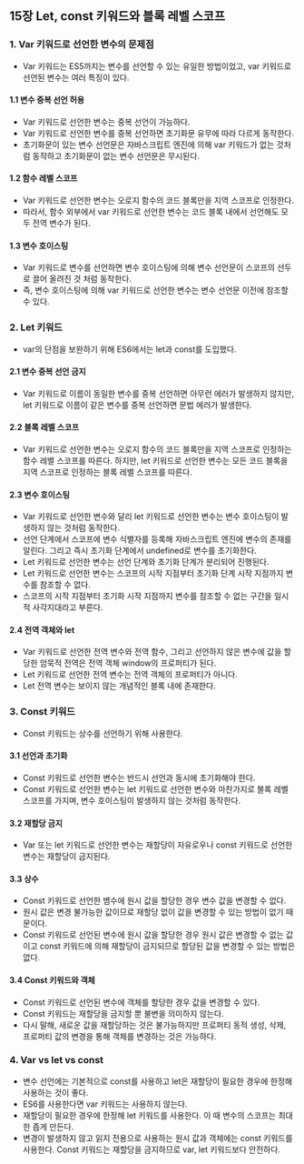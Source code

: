 ## 15장 Let, const 키워드와 블록 레벨 스코프
### 1. Var 키워드로 선언한 변수의 문제점
- Var 키워드는 ES5까지는 변수를 선언할 수 있는 유일한 방법이었고, var 키워드로 선언된 변수는 여러 특징이 있다.

#### 1.1 변수 중복 선언 허용
- Var 키워드로 선언한 변수는 중복 선언이 가능하다.
- Var 키워드로 선언한 변수를 중복 선언하면 초기화문 유무에 따라 다르게 동작한다.
- 초기화문이 있는 변수 선언문은 자바스크립트 엔진에 의해 var 키워드가 없는 것처럼 동작하고 초기화문이 없는 변수 선언문은 무시된다.

#### 1.2 함수 레벨 스코프
- Var 키워드로 선언한 변수는 오로지 함수의 코드 블록만을 지역 스코프로 인정한다.
- 따라서, 함수 외부에서 var 키워드로 선언한 변수는 코드 블록 내에서 선언해도 모두 전역 변수가 된다.

#### 1.3 변수 호이스팅
- Var 키워드로 변수를 선언하면 변수 호이스팅에 의해 변수 선언문이 스코프의 선두로 끌어 올려진 것 처럼 동작한다.
- 즉, 변수 호이스팅에 의해 var 키워드로 선언한 변수는 변수 선언문 이전에 참조할 수 있다.

### 2. Let 키워드
- var의 단점을 보완하기 위해 ES6에서는 let과 const를 도입했다.

#### 2.1 변수 중복 선언 금지
- Var 키워드로 이름이 동일한 변수를 중복 선언하면 아무런 에러가 발생하지 않지만, let 키워드로 이름이 같은 변수를 중복 선언하면 문법 에러가 발생한다.

#### 2.2 블록 레벨 스코프
- Var 키워드로 선언한 변수는 오로지 함수의 코드 블록만을 지역 스코프로 인정하는 함수 레벨 스코프를 따른다. 하지만, let 키워드로 선언한 변수는 모든 코드 블록을 지역 스코프로 인정하는 블록 레벨 스코프를 따른다.

#### 2.3 변수 호이스팅
- Var 키워드로 선언한 변수와 달리 let 키워드로 선언한 변수는 변수 호이스팅이 발생하지 않는 것처럼 동작한다.
- 선언 단계에서 스코프에 변수 식별자를 등록해 자바스크립트 엔진에 변수의 존재를 알린다. 그리고 즉시 초기화 단계에서 undefined로 변수를 초기화한다.
- Let 키워드로 선언한 변수는 선언 단계와 초기화 단계가 분리되어 진행된다.
- Let 키워드로 선언한 변수는 스코프의 시작 지점부터 초기화 단계 시작 지점까지 변수를 참조할 수 없다.
- 스코프의 시작 지점부터 초기화 시작 지점까지 변수를 참조할 수 없는 구간을 일시적 사각지대라고 부른다.

#### 2.4 전역 객체와 let
- Var 키워드로 선언한 전역 변수와 전역 함수, 그리고 선언하지 않은 변수에 값을 할당한 암묵적 전역은 전역 객체 window의 프로퍼티가 된다.
- Let 키워드로 선언한 전역 변수는 전역 객체의 프로퍼티가 아니다.
- Let 전역 변수는 보이지 않는 개념적인 블록 내에 존재한다.

### 3. Const 키워드
- Const 키워드는 상수를 선언하기 위해 사용한다.

#### 3.1 선언과 초기화
- Const 키워드로 선언한 변수는 반드시 선언과 동시에 초기화해야 한다.
- Const 키워드로 선언한 변수는 let 키워드로 선언한 변수와 마찬가지로 블록 레벨 스코프를 가지며, 변수 호이스팅이 발생하지 않는 것처럼 동작한다.

#### 3.2 재할당 금지
- Var 또는 let 키워드로 선언한 변수는 재할당이 자유로우나 const 키워드로 선언한 변수는 재할당이 금지된다.

#### 3.3 상수
- Const 키워드로 선언한 볌수에 원시 값을 할당한 경우 변수 값을 변경할 수 없다.
- 원시 값은 변경 불가능한 값이므로 재할당 없이 값을 변경할 수 있는 방법이 없기 때문이다.
- Const 키워드로 선언된 변수에 원시 값을 할당한 경우 원시 값은 변경할 수 없는 값이고 const 키워드에 의해 재할당이 금지되므로 할당된 값을 변경할 수 있는 방법은 없다.

#### 3.4 Const 키워드와 객체
- Const 키워드로 선언된 변수에 객체를 할당한 경우 값을 변경할 수 있다.
- Const 키워드는 재할당을 금지할 뿐 불변을 의미하지 않는다.
- 다시 말해, 새로운 값을 재할당하는 것은 불가능하지만 프로퍼티 동적 생성, 삭제, 프로퍼티 값의 변경을 통해 객체를 변경하는 것은 가능하다.

### 4. Var vs let vs const
- 변수 선언에는 기본적으로 const를 사용하고 let은 재할당이 필요한 경우에 한정해 사용하는 것이 좋다.
- ES6를 사용한다면 var 키워드는 사용하지 않는다.
- 재할당이 필요한 경우에 한정해 let 키워드를 사용한다. 이 때 변수의 스코프는 최대한 좁게 만든다.
- 변경이 발생하지 않고 읽지 전용으로 사용하는 원시 값과 객체에는 const 키워드를 사용한다. Const 키워드는 재할당을 금지하므로 var, let 키워드보다 안전하다.

